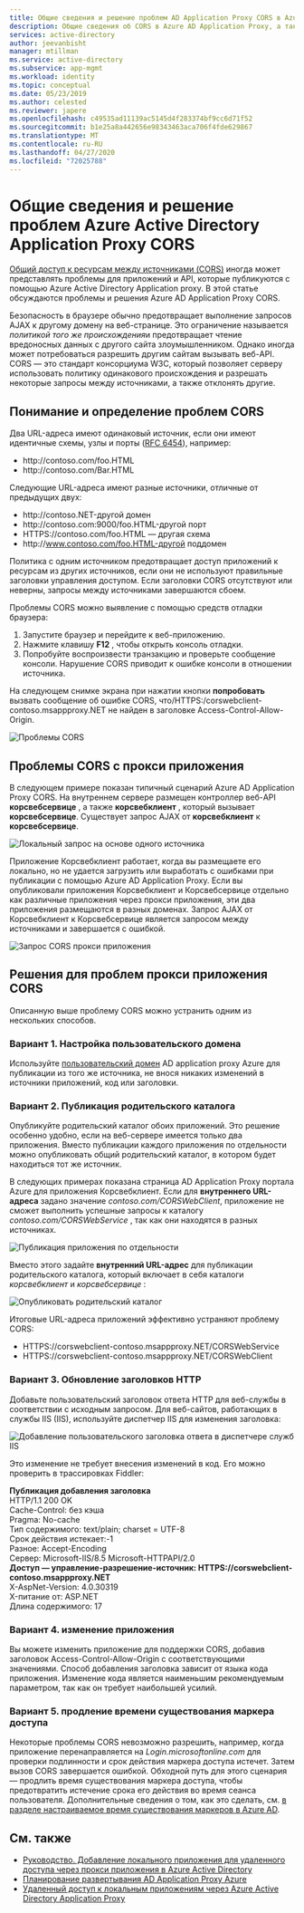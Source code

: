 ```yaml
---
title: Общие сведения и решение проблем AD Application Proxy CORS в Azure
description: Общие сведения об CORS в Azure AD Application Proxy, а также о том, как выявление и устранение проблем CORS.
services: active-directory
author: jeevanbisht
manager: mtillman
ms.service: active-directory
ms.subservice: app-mgmt
ms.workload: identity
ms.topic: conceptual
ms.date: 05/23/2019
ms.author: celested
ms.reviewer: japere
ms.openlocfilehash: c49535ad11139ac5145d4f283374bf9cc6d71f52
ms.sourcegitcommit: b1e25a8a442656e98343463aca706f4fde629867
ms.translationtype: MT
ms.contentlocale: ru-RU
ms.lasthandoff: 04/27/2020
ms.locfileid: "72025788"
---
```

# <a name="understand-and-solve-azure-active-directory-application-proxy-cors-issues"></a>Общие сведения и решение проблем Azure Active Directory Application Proxy CORS

[Общий доступ к ресурсам между источниками (CORS)](https://www.w3.org/TR/cors/) иногда может представлять проблемы для приложений и API, которые публикуются с помощью Azure Active Directory Application proxy. В этой статье обсуждаются проблемы и решения Azure AD Application Proxy CORS.

Безопасность в браузере обычно предотвращает выполнение запросов AJAX к другому домену на веб-странице. Это ограничение называется *политикой того же происхождения*и предотвращает чтение вредоносных данных с другого сайта злоумышленником. Однако иногда может потребоваться разрешить другим сайтам вызывать веб-API. CORS — это стандарт консорциума W3C, который позволяет серверу использовать политику одинакового происхождения и разрешать некоторые запросы между источниками, а также отклонять другие.

## <a name="understand-and-identify-cors-issues"></a>Понимание и определение проблем CORS

Два URL-адреса имеют одинаковый источник, если они имеют идентичные схемы, узлы и порты ([RFC 6454](https://tools.ietf.org/html/rfc6454)), например:

-   http:\//contoso.com/foo.HTML
-   http:\//contoso.com/Bar.HTML

Следующие URL-адреса имеют разные источники, отличные от предыдущих двух:

-   http:\//contoso.NET-другой домен
-   http:\//contoso.com:9000/foo.HTML-другой порт
-   HTTPS:\//contoso.com/foo.HTML — другая схема
-   http:\//www.contoso.com/foo.HTML-другой поддомен

Политика с одним источником предотвращает доступ приложений к ресурсам из других источников, если они не используют правильные заголовки управления доступом. Если заголовки CORS отсутствуют или неверны, запросы между источниками завершаются сбоем. 

Проблемы CORS можно выявление с помощью средств отладки браузера:

1. Запустите браузер и перейдите к веб-приложению.
1. Нажмите клавишу **F12** , чтобы открыть консоль отладки.
1. Попробуйте воспроизвести транзакцию и проверьте сообщение консоли. Нарушение CORS приводит к ошибке консоли в отношении источника.

На следующем снимке экрана при нажатии кнопки **попробовать** вызвать сообщение об ошибке CORS, что\/HTTPS:/corswebclient-contoso.msappproxy.NET не найден в заголовке Access-Control-Allow-Origin.

![Проблемы CORS](./media/application-proxy-understand-cors-issues/image3.png)

## <a name="cors-challenges-with-application-proxy"></a>Проблемы CORS с прокси приложения

В следующем примере показан типичный сценарий Azure AD Application Proxy CORS. На внутреннем сервере размещен контроллер веб-API **корсвебсервице** , а также **корсвебклиент** , который вызывает **корсвебсервице**. Существует запрос AJAX от **корсвебклиент** к **корсвебсервице**.

![Локальный запрос на основе одного источника](./media/application-proxy-understand-cors-issues/image1.png)

Приложение Корсвебклиент работает, когда вы размещаете его локально, но не удается загрузить или выработать с ошибками при публикации с помощью Azure AD Application Proxy. Если вы опубликовали приложения Корсвебклиент и Корсвебсервице отдельно как различные приложения через прокси приложения, эти два приложения размещаются в разных доменах. Запрос AJAX от Корсвебклиент к Корсвебсервице является запросом между источниками и завершается с ошибкой.

![Запрос CORS прокси приложения](./media/application-proxy-understand-cors-issues/image2.png)

## <a name="solutions-for-application-proxy-cors-issues"></a>Решения для проблем прокси приложения CORS

Описанную выше проблему CORS можно устранить одним из нескольких способов.

### <a name="option-1-set-up-a-custom-domain"></a>Вариант 1. Настройка пользовательского домена

Используйте [пользовательский домен](https://docs.microsoft.com/azure/active-directory/active-directory-application-proxy-custom-domains) AD application proxy Azure для публикации из того же источника, не внося никаких изменений в источники приложений, код или заголовки. 

### <a name="option-2-publish-the-parent-directory"></a>Вариант 2. Публикация родительского каталога

Опубликуйте родительский каталог обоих приложений. Это решение особенно удобно, если на веб-сервере имеется только два приложения. Вместо публикации каждого приложения по отдельности можно опубликовать общий родительский каталог, в котором будет находиться тот же источник.

В следующих примерах показана страница AD Application Proxy портала Azure для приложения Корсвебклиент.  Если для **внутреннего URL-адреса** задано значение *contoso.com/CORSWebClient*, приложение не сможет выполнить успешные запросы к каталогу *contoso.com/CORSWebService* , так как они находятся в разных источниках. 

![Публикация приложения по отдельности](./media/application-proxy-understand-cors-issues/image4.png)

Вместо этого задайте **внутренний URL-адрес** для публикации родительского каталога, который включает в себя каталоги *корсвебклиент* и *корсвебсервице* :

![Опубликовать родительский каталог](./media/application-proxy-understand-cors-issues/image5.png)

Итоговые URL-адреса приложений эффективно устраняют проблему CORS:

- HTTPS:\//corswebclient-contoso.msappproxy.NET/CORSWebService
- HTTPS:\//corswebclient-contoso.msappproxy.NET/CORSWebClient

### <a name="option-3-update-http-headers"></a>Вариант 3. Обновление заголовков HTTP

Добавьте пользовательский заголовок ответа HTTP для веб-службы в соответствии с исходным запросом. Для веб-сайтов, работающих в службы IIS (IIS), используйте диспетчер IIS для изменения заголовка:

![Добавление пользовательского заголовка ответа в диспетчере служб IIS](./media/application-proxy-understand-cors-issues/image6.png)

Это изменение не требует внесения изменений в код. Его можно проверить в трассировках Fiddler:

**Публикация добавления заголовка**\
HTTP/1.1 200 OK \
Cache-Control: без кэша \
Pragma: No-cache \
Тип содержимого: text/plain; charset = UTF-8 \
Срок действия истекает:-1 \
Разное: Accept-Encoding \
Сервер: Microsoft-IIS/8.5 Microsoft-HTTPAPI/2.0 \
**Доступ — управление-разрешение-источник: HTTPS\://corswebclient-contoso.msappproxy.NET**\
X-AspNet-Version: 4.0.30319 \
X-питание от: ASP.NET \
Длина содержимого: 17

### <a name="option-4-modify-the-app"></a>Вариант 4. изменение приложения

Вы можете изменить приложение для поддержки CORS, добавив заголовок Access-Control-Allow-Origin с соответствующими значениями. Способ добавления заголовка зависит от языка кода приложения. Изменение кода является наименьшим рекомендуемым параметром, так как он требует наибольшей усилий.

### <a name="option-5-extend-the-lifetime-of-the-access-token"></a>Вариант 5. продление времени существования маркера доступа

Некоторые проблемы CORS невозможно разрешить, например, когда приложение перенаправляется на *Login.microsoftonline.com* для проверки подлинности и срок действия маркера доступа истечет. Затем вызов CORS завершается ошибкой. Обходной путь для этого сценария — продлить время существования маркера доступа, чтобы предотвратить истечение срока его действия во время сеанса пользователя. Дополнительные сведения о том, как это сделать, см. [в разделе настраиваемое время существования маркеров в Azure AD](../develop/active-directory-configurable-token-lifetimes.md).

## <a name="see-also"></a>См. также
- [Руководство. Добавление локального приложения для удаленного доступа через прокси приложения в Azure Active Directory](application-proxy-add-on-premises-application.md) 
- [Планирование развертывания AD Application Proxy Azure](application-proxy-deployment-plan.md) 
- [Удаленный доступ к локальным приложениям через Azure Active Directory Application Proxy](application-proxy.md) 
